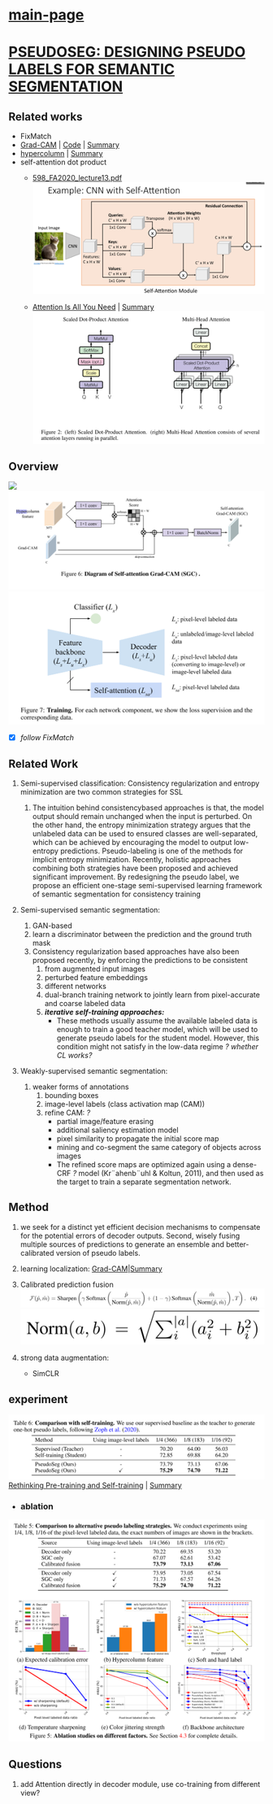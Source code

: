 # [main-page](../README.md)

# [PSEUDOSEG: DESIGNING PSEUDO LABELS FOR SEMANTIC SEGMENTATION](../papers/PSEUDOSEG.pdf)

## Related works
* FixMatch
* [Grad-CAM](../papers/Grad-CAM.pdf) | [Code](https://github.com/ramprs/grad-cam/) | [Summary](4.md)
* [hypercolumn](../papers/Hariharan.pdf) | [Summary](../paper-summary/Hariharan-s.md)
* self-attention dot product
  * [598_FA2020_lecture13.pdf](../papers/598_FA2020_lecture13.pdf)
    ![](images/2021-05-10_112540.png)
      
  * [Attention Is All You Need](../papers/Attention.pdf) | [Summary](Attention-s.md)
    ![](images/2021-05-10_102239.png)


## Overview

![](https://i.loli.net/2021/05/09/S5gnqlyHeGZhjL6.png)
![](images/2021-05-10_081302.png)
![](images/2021-05-10_135636.png)



* [x] _follow FixMatch_


   
## Related Work
1. Semi-supervised classification: 
   Consistency regularization and entropy minimization are two common strategies for SSL
   1. The intuition behind consistencybased approaches
     is that, the model output should remain unchanged when the input is perturbed. 
     On the other hand, the entropy minimization strategy argues that the unlabeled data can be used to ensured classes are well-separated, 
     which can be achieved by encouraging the model to output low-entropy predictions. 
     Pseudo-labeling is one of the methods for implicit entropy minimization. 
     Recently, holistic approaches combining both strategies have been proposed and achieved significant improvement. 
     By redesigning the pseudo label, we propose an efficient one-stage semi-supervised learning framework
of semantic segmentation for consistency training
     
2. Semi-supervised semantic segmentation:
    1. GAN-based
    2. learn a discriminator between the prediction and the ground truth mask
    3. Consistency regularization based approaches have also been proposed recently, by enforcing the predictions to be consistent
        1. from augmented input images
        2. perturbed feature embeddings
        3. different networks
        4. dual-branch training network to jointly learn from pixel-accurate and coarse labeled data 
        5. _**iterative self-training approaches:**_ 
            * These methods usually assume the available labeled data is enough to train a good teacher model, which will be used to generate pseudo labels for the student model. However, this condition might not satisfy in the low-data
regime _? whether CL works?_
              
3. Weakly-supervised semantic segmentation:
    1. weaker forms of annotations
        1. bounding boxes
        2. image-level labels (class activation map (CAM)) 
        3. refine CAM:  _?_
            * partial image/feature erasing
            * additional saliency estimation model 
            * pixel similarity to propagate the initial score map  
            * mining and co-segment the same category of objects across images
            * The refined score maps are optimized again using a dense-CRF _?_ model (Kr¨ahenb¨uhl & Koltun, 2011), and then
used as the target to train a separate segmentation network.
              
## Method
1. we seek for a distinct yet efficient decision mechanisms to compensate for the potential errors of decoder outputs. Second, wisely fusing multiple sources of predictions to generate an ensemble and
better-calibrated version of pseudo labels.
   
2. learning localization: [Grad-CAM](../papers/Grad-CAM.pdf)|[Summary](4.md)

3. Calibrated prediction fusion
![](images/2021-05-10_132918.png)
![](images/2021-05-10_132928.png)

4. strong data augmentation:
    * SimCLR

## experiment

![](images/2021-05-10_152218.png)
[Rethinking Pre-training and Self-training](../papers/Rethinking.pdf) | [Summary](../paper-summary/Rethinking-s.md)
* ### ablation
![](images/2021-05-10_140718.png)




## Questions
1. add Attention directly in decoder module, use co-training from different view?

              

            
    
        

    
   
      


